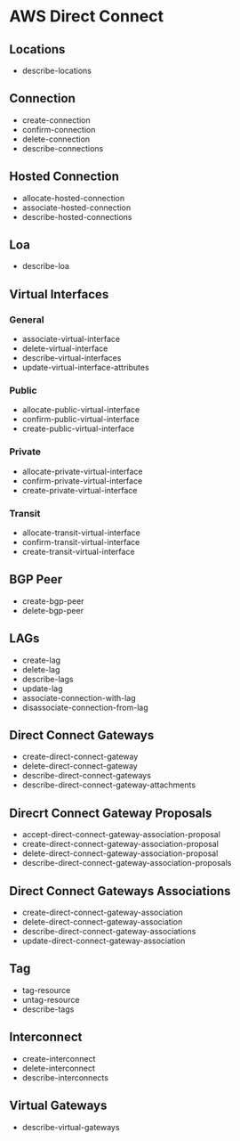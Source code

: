 # AWS Direct Connect

## Locations
- describe-locations

## Connection
- create-connection
- confirm-connection
- delete-connection
- describe-connections

## Hosted Connection
- allocate-hosted-connection
- associate-hosted-connection
- describe-hosted-connections

## Loa
- describe-loa

## Virtual Interfaces

### General
- associate-virtual-interface
- delete-virtual-interface
- describe-virtual-interfaces
- update-virtual-interface-attributes

### Public
- allocate-public-virtual-interface
- confirm-public-virtual-interface
- create-public-virtual-interface

### Private
- allocate-private-virtual-interface
- confirm-private-virtual-interface
- create-private-virtual-interface

### Transit
- allocate-transit-virtual-interface
- confirm-transit-virtual-interface
- create-transit-virtual-interface

## BGP Peer
- create-bgp-peer
- delete-bgp-peer

## LAGs
- create-lag
- delete-lag
- describe-lags
- update-lag
- associate-connection-with-lag
- disassociate-connection-from-lag

## Direct Connect Gateways
- create-direct-connect-gateway
- delete-direct-connect-gateway
- describe-direct-connect-gateways
- describe-direct-connect-gateway-attachments

## Direcrt Connect Gateway Proposals
- accept-direct-connect-gateway-association-proposal
- create-direct-connect-gateway-association-proposal
- delete-direct-connect-gateway-association-proposal
- describe-direct-connect-gateway-association-proposals

## Direct Connect Gateways Associations
- create-direct-connect-gateway-association
- delete-direct-connect-gateway-association
- describe-direct-connect-gateway-associations
- update-direct-connect-gateway-association

## Tag
- tag-resource
- untag-resource
- describe-tags

## Interconnect
- create-interconnect
- delete-interconnect
- describe-interconnects

## Virtual Gateways
- describe-virtual-gateways
